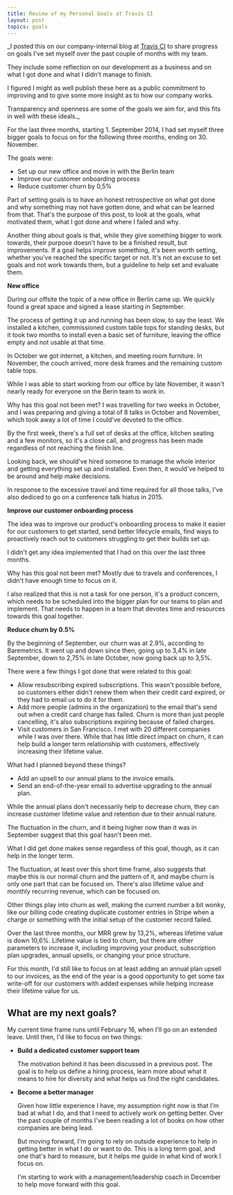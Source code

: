 ```yaml
---
title: Review of my Personal Goals at Travis CI
layout: post
topics: goals
---
```

_I posted this on our company-internal blog at [Travis CI](https://travis-ci.com)
to share progress on goals I've set myself over the past couple of months with my team.

They include some reflection on our development as a business and on what I got
done and what I didn't manage to finish.

I figured I might as well publish these here as a public commitment to
improving and to give some more insight as to how our company works.

Transparency and openness are some of the goals we aim for, and this fits in
well with these ideals._

For the last three months, starting 1. September 2014, I had set myself three
bigger goals to focus on for the following three months, ending on 30. November.

The goals were:

* Set up our new office and move in with the Berlin team
* Improve our customer onboarding process
* Reduce customer churn by 0,5%

Part of setting goals is to have an honest retrospective on what got done and
why something may not have gotten done, and what can be learned from that.
That's the purpose of this post, to look at the goals, what motivated them, what
I got done and where I failed and why.

Another thing about goals is that, while they give something bigger to work
towards, their purpose doesn't have to be a finished result, but improvements.
If a goal helps improve something, it's been worth setting, whether you've
reached the specific target or not. It's not an excuse to set goals and not work
towards them, but a guideline to help set and evaluate them.

**New office**

During our offsite the topic of a new office in Berlin came up. We quickly found
a great space and signed a lease starting in September.

The process of getting it up and running has been slow, to say the least. We
installed a kitchen, commissioned custom table tops for standing desks, but it
took two months to install even a basic set of furniture, leaving the office
empty and not usable at that time.

In October we got internet, a kitchen, and meeting room furniture. In November,
the couch arrived, more desk frames and the remaining custom table tops.

While I was able to start working from our office by late November, it wasn't
nearly ready for everyone on the Berin team to work in.

Why has this goal not been met? I was travelling for two weeks in October, and I
was preparing and giving a total of 8 talks in October and November, which took
away a lot of time I could've devoted to the office.

By the first week, there's a full set of desks at the office, kitchen seating
and a few monitors, so it's a close call, and progress has been made regardless
of not reaching the finish line.

Looking back, we should've hired someone to manage the whole interior and
getting everything set up and installed. Even then, it would've helped to be
around and help make decisions.

In response to the excessive travel and time required for all those talks, I've
also dediced to go on a conference talk hiatus in 2015.

**Improve our customer onboarding process**

The idea was to improve our product's onboarding process to make it easier for
our customers to get started, send better lifecycle emails, find ways to
proactively reach out to customers struggling to get their builds set up.

I didn't get any idea implemented that I had on this over the last three months.

Why has this goal not been met? Mostly due to travels and conferences, I didn't
have enough time to focus on it.

I also realized that this is not a task for one person, it's a product concern,
which needs to be scheduled into the bigger plan for our teams to plan and
implement. That needs to happen in a team that devotes time and resources
towards this goal together.

**Reduce churn by 0.5%**

By the beginning of September, our churn was at 2.9%, according to Baremetrics.
It went up and down since then, going up to 3,4% in late September, down to
2,75% in late October, now going back up to 3,5%.

There were a few things I got done that were related to this goal:

* Allow resubscribing expired subscriptions. This wasn't possible before, so
  customers either didn't renew them when their credit card expired, or they had
  to email us to do it for them.
* Add more people (admins in the organization) to the email that's send out when
  a credit card charge has failed. Churn is more than just people cancelling,
  it's also subscriptions expiring because of failed charges.
* Visit customers in San Francisco. I met with 20 different companies while I
  was over there. While that has little direct impact on churn, it can help
  build a longer term relationship with customers, effectively increasing their
  lifetime value.

What had I planned beyond these things?

* Add an upsell to our annual plans to the invoice emails.
* Send an end-of-the-year email to advertise upgrading to the annual plan.

While the annual plans don't necessarily help to decrease churn, they can
increase customer lifetime value and retention due to their annual nature.

The fluctuation in the churn, and it being higher now than it was in September
suggest that this goal hasn't been met.

What I did get done makes sense regardless of this goal, though, as it can help
in the longer term.

The fluctuation, at least over this short time frame, also suggests that maybe
this is our normal churn and the pattern of it, and maybe churn is only one part
that can be focused on. There's also lifetime value and monthly recurring
revenue, which can be focused on.

Other things play into churn as well, making the current number a bit wonky,
like our billing code creating duplicate customer entries in Stripe when a
charge or something with the initial setup of the customer record failed.

Over the last three months, our MRR grew by 13,2%, whereas lifetime value is
down 10,6%. Lifetime value is tied to churn, but there are other parameters to
increase it, including improving your product, subscription plan upgrades,
annual upsells, or changing your price structure.

For this month, I'd still like to focus on at least adding an annual plan upsell
to our invoices, as the end of the year is a good opportunity to get some tax
write-off for our customers with added expenses while helping increase their
lifetime value for us.

## What are my next goals?

My current time frame runs until February 16, when I'll go on an extended leave.
Until then, I'd like to focus on two things:

* **Build a dedicated customer support team**
  
  The motivation behind it has been discussed in a previous post. The goal is to
  help us define a hiring process, learn more about what it means to hire for
  diversity and what helps us find the right candidates.

* **Become a better manager**

  Given how little experience I have, my assumption right now is that I'm bad at
  what I do, and that I need to actively work on getting better. Over the past
  couple of months I've been reading a lot of books on how other companies are
  being lead.
  
  But moving forward, I'm going to rely on outside experience to help in getting
  better in what I do or want to do. This is a long term goal, and one that's
  hard to measure, but it helps me guide in what kind of work I focus on.
  
  I'm starting to work with a management/leadership coach in December to help
  move forward with this goal.
